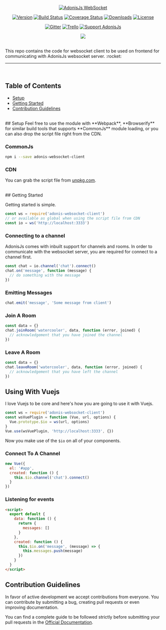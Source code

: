 <p align="center">
  <a href="http://adonisjs.com"><img src="https://cloud.githubusercontent.com/assets/2793951/19925021/865beda4-a0ee-11e6-85bb-20ccd8f72211.png" alt="AdonisJs WebSocket"></a>
</p>

<p align="center">
  <a href="https://www.npmjs.com/package/adonis-websocket-client"><img src="https://img.shields.io/npm/v/adonis-websocket-client.svg?style=flat-square" alt="Version"></a>
  <a href="https://travis-ci.org/adonisjs/adonis-websocket-client"><img src="https://img.shields.io/travis/adonisjs/adonis-websocket-client/master.svg?style=flat-square" alt="Build Status"></a>
  <a href="https://coveralls.io/github/adonisjs/adonis-websocket-client?branch=master"><img src="https://img.shields.io/coveralls/adonisjs/adonis-websocket-client/master.svg?style=flat-square" alt="Coverage Status"></a>
  <a href="https://www.npmjs.com/package/adonis-websocket-client"><img src="https://img.shields.io/npm/dt/adonis-websocket.svg?style=flat-square" alt="Downloads"></a>
  <a href="https://opensource.org/licenses/MIT"><img src="https://img.shields.io/npm/l/adonis-websocket.svg?style=flat-square" alt="License"></a>
</p>

<p align="center">
  <a href="https://gitter.im/adonisjs/adonis-framework"><img src="https://img.shields.io/badge/gitter-join%20us-1DCE73.svg?style=flat-square" alt="Gitter"></a>
  <a href="https://trello.com/b/yzpqCgdl/adonis-for-humans"><img src="https://img.shields.io/badge/trello-roadmap-89609E.svg?style=flat-square" alt="Trello"></a>
  <a href="https://www.patreon.com/adonisframework"><img src="https://img.shields.io/badge/patreon-support%20AdonisJs-brightgreen.svg?style=flat-square" alt="Support AdonisJs"></a>
</p>

<p align="center">
  <a href="https://saucelabs.com/u/amanvirk">
    <img src="https://saucelabs.com/browser-matrix/amanvirk.svg" />
  </a>
</p>

<br>
This repo contains the code for websocket client to be used on frontend for communicating with AdonisJs websocket server. :rocket:

<br>
<hr>
<br>

## Table of Contents

* [Setup](#setup)
* [Getting Started](#getting-started)
* [Contribution Guidelines](#contribution-guidelines)

<br>
## <a name="requirements"></a>Setup
Feel free to use the module with **Webpack**, **Browserify** for similar build tools that supports **CommonJs** module loading, or you can also drop the script file right from the CDN.

### CommonJs
```bash
npm i --save adonis-websocket-client
```

### CDN
You can grab the script file from [unpkg.com](https://unpkg.com/adonis-websocket-client/dist/ws.js).

<br>
## <a name="getting-started"></a>Getting Started

Getting started is simple.

```javascript
const ws = require('adonis-websocket-client')
// or available as global when using the script file from CDN
const io = ws('http://localhost:3333')
```

### Connecting to a channel
AdonisJs comes with inbuilt support for channels and rooms. In order to communicate with the websocket server, you are required for connect to a channel first.

```javascript
const chat = io.channel('chat').connect()
chat.on('message', function (message) {
  // do something with the message
})
```

### Emitting Messages

```javascript
chat.emit('message', 'Some message from client')
```

### Join A Room

```javascript
const data = {}
chat.joinRoom('watercooler', data, function (error, joined) {
  // acknowledgement that you have joined the channel
})
```

### Leave A Room

```javascript
const data = {}
chat.leaveRoom('watercooler', data, function (error, joined) {
  // acknowledgement that you have left the channel
})
```

## Using With Vuejs
I love Vuejs to be core and here's how you are going to use it with Vuejs.

```javascript
const ws = require('adonis-websocket-client')
const wsVuePlugin = function (Vue, url, options) {
  Vue.prototype.$io = ws(url, options)
}
Vue.use(wsVuePlugin, 'http://localhost:3333', {})
```

Now you make use of the `$io` on all of your components.

### Connect To A Channel

```javascript
new Vue({
  el: '#app',
  created: function () {
    this.$io.channel('chat').connect()
  }
})
```

### Listening for events

```html
<script>
  export default {
    data: function () {
      return {
        messages: []
      }
    },
    created: function () {
      this.$io.on('message', (message) => {
        this.messages.push(message)
      })
    }
  }
</script>
```

## <a name="contribution-guidelines"></a>Contribution Guidelines

In favor of active development we accept contributions from everyone. You can contribute by submitting a bug, creating pull requests or even improving documentation.

You can find a complete guide to be followed strictly before submitting your pull requests in the [Official Documentation](http://adonisjs.com/docs/contributing).
